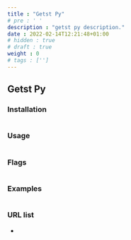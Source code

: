 ```yaml
---
title : "Getst Py"
# pre : ' '
description : "getst py description."
date : 2022-02-14T12:21:48+01:00
# hidden : true
# draft : true
weight : 0
# tags : ['']
---
```


## Getst Py

### Installation

```plain

```

### Usage

```plain

```

### Flags

```plain

```

### Examples

```plain

```

### URL list

* []()
